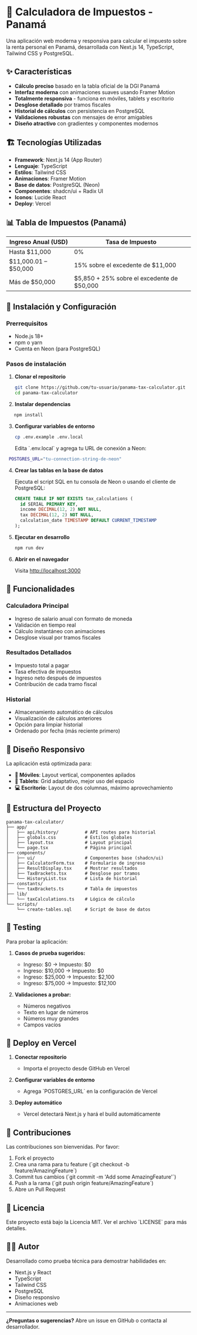 # 🧮 Calculadora de Impuestos - Panamá

Una aplicación web moderna y responsiva para calcular el impuesto sobre la renta personal en Panamá, desarrollada con Next.js 14, TypeScript, Tailwind CSS y PostgreSQL.

## ✨ Características

- **Cálculo preciso** basado en la tabla oficial de la DGI Panamá
- **Interfaz moderna** con animaciones suaves usando Framer Motion
- **Totalmente responsiva** - funciona en móviles, tablets y escritorio
- **Desglose detallado** por tramos fiscales
- **Historial de cálculos** con persistencia en PostgreSQL
- **Validaciones robustas** con mensajes de error amigables
- **Diseño atractivo** con gradientes y componentes modernos

## 🏗️ Tecnologías Utilizadas

- **Framework**: Next.js 14 (App Router)
- **Lenguaje**: TypeScript
- **Estilos**: Tailwind CSS
- **Animaciones**: Framer Motion
- **Base de datos**: PostgreSQL (Neon)
- **Componentes**: shadcn/ui + Radix UI
- **Iconos**: Lucide React
- **Deploy**: Vercel

## 📊 Tabla de Impuestos (Panamá)

| Ingreso Anual (USD) | Tasa de Impuesto |
|---------------------|------------------|
| Hasta $11,000 | 0% |
| $11,000.01 – $50,000 | 15% sobre el excedente de $11,000 |
| Más de $50,000 | $5,850 + 25% sobre el excedente de $50,000 |

## 🚀 Instalación y Configuración

### Prerrequisitos

- Node.js 18+ 
- npm o yarn
- Cuenta en Neon (para PostgreSQL)

### Pasos de instalación

1. **Clonar el repositorio**
   ```bash
   git clone https://github.com/tu-usuario/panama-tax-calculator.git
   cd panama-tax-calculator
   ```

2. **Instalar dependencias**
```bash
   npm install
   ```

3. **Configurar variables de entorno**
   ```bash
   cp .env.example .env.local
   ```
   
   Edita \`.env.local\` y agrega tu URL de conexión a Neon:
  ```bash
   POSTGRES_URL="tu-connection-string-de-neon"
   ```

4. **Crear las tablas en la base de datos**
   
   Ejecuta el script SQL en tu consola de Neon o usando el cliente de PostgreSQL:
   ```sql
   CREATE TABLE IF NOT EXISTS tax_calculations (
     id SERIAL PRIMARY KEY,
     income DECIMAL(12, 2) NOT NULL,
     tax DECIMAL(12, 2) NOT NULL,
     calculation_date TIMESTAMP DEFAULT CURRENT_TIMESTAMP
   );
   ```

5. **Ejecutar en desarrollo**
   ```bash
   npm run dev
   ```

6. **Abrir en el navegador**
   
   Visita [http://localhost:3000](http://localhost:3000)

## 📱 Funcionalidades

### Calculadora Principal
- Ingreso de salario anual con formato de moneda
- Validación en tiempo real
- Cálculo instantáneo con animaciones
- Desglose visual por tramos fiscales

### Resultados Detallados
- Impuesto total a pagar
- Tasa efectiva de impuestos
- Ingreso neto después de impuestos
- Contribución de cada tramo fiscal

### Historial
- Almacenamiento automático de cálculos
- Visualización de cálculos anteriores
- Opción para limpiar historial
- Ordenado por fecha (más reciente primero)

## 🎨 Diseño Responsivo

La aplicación está optimizada para:

- **📱 Móviles**: Layout vertical, componentes apilados
- **📱 Tablets**: Grid adaptativo, mejor uso del espacio
- **💻 Escritorio**: Layout de dos columnas, máximo aprovechamiento

## 🔧 Estructura del Proyecto

```
panama-tax-calculator/
├── app/
│   ├── api/history/          # API routes para historial
│   ├── globals.css           # Estilos globales
│   ├── layout.tsx            # Layout principal
│   └── page.tsx              # Página principal
├── components/
│   ├── ui/                   # Componentes base (shadcn/ui)
│   ├── CalculatorForm.tsx    # Formulario de ingreso
│   ├── ResultDisplay.tsx     # Mostrar resultados
│   ├── TaxBrackets.tsx       # Desglose por tramos
│   └── HistoryList.tsx       # Lista de historial
├── constants/
│   └── taxBrackets.ts        # Tabla de impuestos
├── lib/
│   └── taxCalculations.ts    # Lógica de cálculo
└── scripts/
    └── create-tables.sql     # Script de base de datos
```

## 🧪 Testing

Para probar la aplicación:

1. **Casos de prueba sugeridos:**
   - Ingreso: $0 → Impuesto: $0
   - Ingreso: $10,000 → Impuesto: $0
   - Ingreso: $25,000 → Impuesto: $2,100
   - Ingreso: $75,000 → Impuesto: $12,100

2. **Validaciones a probar:**
   - Números negativos
   - Texto en lugar de números
   - Números muy grandes
   - Campos vacíos

## 🚀 Deploy en Vercel

1. **Conectar repositorio**
   - Importa el proyecto desde GitHub en Vercel

2. **Configurar variables de entorno**
   - Agrega \`POSTGRES_URL\` en la configuración de Vercel

3. **Deploy automático**
   - Vercel detectará Next.js y hará el build automáticamente

## 🤝 Contribuciones

Las contribuciones son bienvenidas. Por favor:

1. Fork el proyecto
2. Crea una rama para tu feature (\`git checkout -b feature/AmazingFeature\`)
3. Commit tus cambios (\`git commit -m 'Add some AmazingFeature'\`)
4. Push a la rama (\`git push origin feature/AmazingFeature\`)
5. Abre un Pull Request

## 📄 Licencia

Este proyecto está bajo la Licencia MIT. Ver el archivo \`LICENSE\` para más detalles.

## 👨‍💻 Autor

Desarrollado como prueba técnica para demostrar habilidades en:
- Next.js y React
- TypeScript
- Tailwind CSS
- PostgreSQL
- Diseño responsivo
- Animaciones web

---

**¿Preguntas o sugerencias?** Abre un issue en GitHub o contacta al desarrollador.
